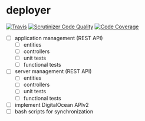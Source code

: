 deployer
========

[![Travis](https://travis-ci.org/WebcookDev/deployer.png?branch=master)](https://travis-ci.org/WebcookDev/deployer.png?branch=master)
[![Scrutinizer Code Quality](https://scrutinizer-ci.com/g/WebcookDev/deployer/badges/quality-score.png?b=master)](https://scrutinizer-ci.com/g/WebcookDev/deployer/?branch=master)
[![Code Coverage](https://scrutinizer-ci.com/g/WebcookDev/deployer/badges/coverage.png?b=master)](https://scrutinizer-ci.com/g/WebcookDev/deployer/?branch=master)

- [ ] application management (REST API)
  - [ ] entities
  - [ ] controllers
  - [ ] unit tests
  - [ ] functional tests
- [ ] server management (REST API)
  - [ ] entities
  - [ ] controllers
  - [ ] unit tests
  - [ ] functional tests
- [ ] implement DigitalOcean APIv2
- [ ] bash scripts for synchronization
